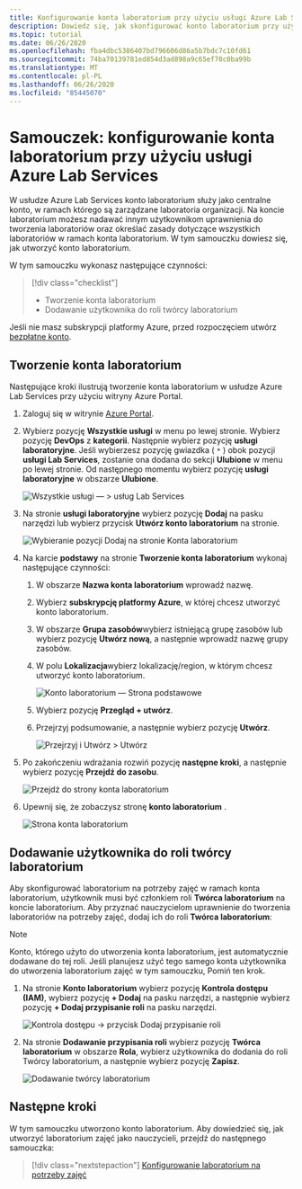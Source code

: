 ```yaml
---
title: Konfigurowanie konta laboratorium przy użyciu usługi Azure Lab Services | Microsoft Docs
description: Dowiedz się, jak skonfigurować konto laboratorium przy użyciu Azure Lab Services, dodać twórcę laboratorium i określić obrazy z witryny Marketplace, które będą używane przez laboratoria na koncie laboratorium.
ms.topic: tutorial
ms.date: 06/26/2020
ms.openlocfilehash: fba4dbc5386407bd796606d86a5b7bdc7c10fd61
ms.sourcegitcommit: 74ba70139781ed854d3ad898a9c65ef70c0ba99b
ms.translationtype: MT
ms.contentlocale: pl-PL
ms.lasthandoff: 06/26/2020
ms.locfileid: "85445070"
---
```

# <a name="tutorial-set-up-a-lab-account-with-azure-lab-services"></a>Samouczek: konfigurowanie konta laboratorium przy użyciu usługi Azure Lab Services
W usłudze Azure Lab Services konto laboratorium służy jako centralne konto, w ramach którego są zarządzane laboratoria organizacji. Na koncie laboratorium możesz nadawać innym użytkownikom uprawnienia do tworzenia laboratoriów oraz określać zasady dotyczące wszystkich laboratoriów w ramach konta laboratorium. W tym samouczku dowiesz się, jak utworzyć konto laboratorium. 

W tym samouczku wykonasz następujące czynności:

> [!div class="checklist"]
> * Tworzenie konta laboratorium
> * Dodawanie użytkownika do roli twórcy laboratorium

Jeśli nie masz subskrypcji platformy Azure, przed rozpoczęciem utwórz [bezpłatne konto](https://azure.microsoft.com/free/).

## <a name="create-a-lab-account"></a>Tworzenie konta laboratorium
Następujące kroki ilustrują tworzenie konta laboratorium w usłudze Azure Lab Services przy użyciu witryny Azure Portal. 

1. Zaloguj się w witrynie [Azure Portal](https://portal.azure.com).
2. Wybierz pozycję **Wszystkie usługi** w menu po lewej stronie. Wybierz pozycję **DevOps** z **kategorii**. Następnie wybierz pozycję **usługi laboratoryjne**. Jeśli wybierzesz pozycję gwiazdka ( `*` ) obok pozycji **usługi Lab Services**, zostanie ona dodana do sekcji **Ulubione** w menu po lewej stronie. Od następnego momentu wybierz pozycję **usługi laboratoryjne** w obszarze **Ulubione**.

    ![Wszystkie usługi — > usług Lab Services](./media/tutorial-setup-lab-account/select-lab-accounts-service.png)
3. Na stronie **usługi laboratoryjne** wybierz pozycję **Dodaj** na pasku narzędzi lub wybierz przycisk **Utwórz konto laboratorium** na stronie. 

    ![Wybieranie pozycji Dodaj na stronie Konta laboratorium](./media/tutorial-setup-lab-account/add-lab-account-button.png)
4. Na karcie **podstawy** na stronie **Tworzenie konta laboratorium** wykonaj następujące czynności: 
    1. W obszarze **Nazwa konta laboratorium** wprowadź nazwę. 
    2. Wybierz **subskrypcję platformy Azure**, w której chcesz utworzyć konto laboratorium.
    3. W obszarze **Grupa zasobów**wybierz istniejącą grupę zasobów lub wybierz pozycję **Utwórz nową**, a następnie wprowadź nazwę grupy zasobów.
    4. W polu **Lokalizacja**wybierz lokalizację/region, w którym chcesz utworzyć konto laboratorium. 

        ![Konto laboratorium — Strona podstawowe](./media/tutorial-setup-lab-account/lab-account-basics-page.png)
    5. Wybierz pozycję **Przegląd + utwórz**.
    6. Przejrzyj podsumowanie, a następnie wybierz pozycję **Utwórz**. 

        ![Przejrzyj i Utwórz > Utwórz](./media/tutorial-setup-lab-account/create-button.png)    
5. Po zakończeniu wdrażania rozwiń pozycję **następne kroki**, a następnie wybierz pozycję **Przejdź do zasobu**. 

    ![Przejdź do strony konta laboratorium](./media/tutorial-setup-lab-account/go-to-lab-account.png)
6. Upewnij się, że zobaczysz stronę **konto laboratorium** . 

    ![Strona konta laboratorium](./media/tutorial-setup-lab-account/lab-account-page.png)

## <a name="add-a-user-to-the-lab-creator-role"></a>Dodawanie użytkownika do roli twórcy laboratorium
Aby skonfigurować laboratorium na potrzeby zajęć w ramach konta laboratorium, użytkownik musi być członkiem roli **Twórca laboratorium** na koncie laboratorium. Aby przyznać nauczycielom uprawnienie do tworzenia laboratoriów na potrzeby zajęć, dodaj ich do roli **Twórca laboratorium**:

> [!NOTE]
> Konto, którego użyto do utworzenia konta laboratorium, jest automatycznie dodawane do tej roli. Jeśli planujesz użyć tego samego konta użytkownika do utworzenia laboratorium zajęć w tym samouczku, Pomiń ten krok. 

1. Na stronie **Konto laboratorium** wybierz pozycję **Kontrola dostępu (IAM)**, wybierz pozycję **+ Dodaj** na pasku narzędzi, a następnie wybierz pozycję **+ Dodaj przypisanie roli** na pasku narzędzi. 

    ![Kontrola dostępu -> przycisk Dodaj przypisanie roli](./media/tutorial-setup-lab-account/add-role-assignment-button.png)
1. Na stronie **Dodawanie przypisania roli** wybierz pozycję **Twórca laboratorium** w obszarze **Rola**, wybierz użytkownika do dodania do roli Twórcy laboratorium, a następnie wybierz pozycję **Zapisz**. 

    ![Dodawanie twórcy laboratorium](./media/tutorial-setup-lab-account/add-lab-creator.png)


## <a name="next-steps"></a>Następne kroki
W tym samouczku utworzono konto laboratorium. Aby dowiedzieć się, jak utworzyć laboratorium zajęć jako nauczycieli, przejdź do następnego samouczka:

> [!div class="nextstepaction"]
> [Konfigurowanie laboratorium na potrzeby zajęć](tutorial-setup-classroom-lab.md)

